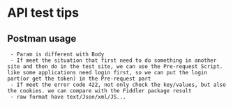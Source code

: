 # API test tips
## Postman usage
     - Param is different with Body
     - If meet the situation that first need to do something in another site and then do in the test site, we can use the Pre-request Script. like some applications need login first, so we can put the login part(or get the token) in the Pre-request part
     - If meet the error code 422, not only check the key/values, but also the cookies. we can compare with the Fiddler package result
     - raw format have text/Json/xml/JS...